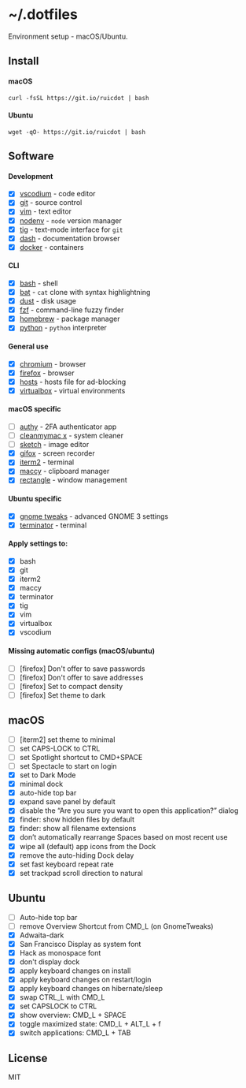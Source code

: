 # ~/.dotfiles

Environment setup - macOS/Ubuntu.

## Install

#### macOS

```
curl -fsSL https://git.io/ruicdot | bash
```

#### Ubuntu

```
wget -qO- https://git.io/ruicdot | bash
```

## Software

#### Development

- [x] [vscodium](https://github.com/VSCodium/vscodium) - code editor
- [x] [git](https://git-scm.com/) - source control
- [x] [vim](https://www.vim.org/) - text editor
- [x] [nodenv](https://github.com/nodenv/nodenv#nodenv-shell) - `node` version manager
- [x] [tig](https://github.com/jonas/tig) - text-mode interface for `git`
- [x] [dash](https://kapeli.com/dash) - documentation browser
- [x] [docker](https://www.docker.com/) - containers

#### CLI

- [x] [bash](https://www.gnu.org/software/bash/) - shell
- [x] [bat](https://github.com/sharkdp/bat) - `cat` clone with syntax highlightning
- [x] [dust](https://github.com/bootandy/dust) - disk usage
- [x] [fzf](https://github.com/junegunn/fzf) - command-line fuzzy finder
- [x] [homebrew](https://brew.sh/) - package manager
- [x] [python](https://www.python.org/) - `python` interpreter

#### General use

- [x] [chromium](https://www.chromium.org/) - browser
- [x] [firefox](https://www.mozilla.org/en-GB/firefox/new/) - browser
- [x] [hosts](https://github.com/StevenBlack/hosts) - hosts file for ad-blocking
- [x] [virtualbox](https://www.virtualbox.org/wiki/Downloads) - virtual environments

#### macOS specific

- [ ] [authy](https://authy.com/) - 2FA authenticator app
- [ ] [cleanmymac x](https://macpaw.com/cleanmymac) - system cleaner
- [ ] [sketch](https://www.sketch.com/) - image editor
- [x] [gifox](https://gifox.io/) - screen recorder
- [x] [iterm2](https://www.iterm2.com/) - terminal
- [x] [maccy](https://maccy.app/) - clipboard manager
- [x] [rectangle](https://github.com/rxhanson/Rectangle) - window management

#### Ubuntu specific

- [x] [gnome tweaks](https://wiki.gnome.org/Apps/Tweaks) - advanced GNOME 3 settings
- [x] [terminator](https://terminator-gtk3.readthedocs.io/en/latest/) - terminal

#### Apply settings to:

- [x] bash
- [x] git
- [x] iterm2
- [x] maccy
- [x] terminator
- [x] tig
- [x] vim
- [x] virtualbox
- [x] vscodium

#### Missing automatic configs (macOS/ubuntu)

- [ ] [firefox] Don't offer to save passwords
- [ ] [firefox] Don't offer to save addresses
- [ ] [firefox] Set to compact density
- [ ] [firefox] Set theme to dark

## macOS

- [ ] [iterm2] set theme to minimal
- [ ] set CAPS-LOCK to CTRL
- [ ] set Spotlight shortcut to CMD+SPACE
- [ ] set Spectacle to start on login
- [x] set to Dark Mode
- [x] minimal dock
- [x] auto-hide top bar
- [x] expand save panel by default
- [x] disable the “Are you sure you want to open this application?” dialog
- [x] finder: show hidden files by default
- [x] finder: show all filename extensions
- [x] don’t automatically rearrange Spaces based on most recent use
- [x] wipe all (default) app icons from the Dock
- [x] remove the auto-hiding Dock delay
- [x] set fast keyboard repeat rate
- [x] set trackpad scroll direction to natural

## Ubuntu

- [ ] Auto-hide top bar
- [ ] remove Overview Shortcut from CMD_L (on GnomeTweaks)
- [x] Adwaita-dark
- [x] San Francisco Display as system font
- [x] Hack as monospace font
- [x] don't display dock
- [x] apply keyboard changes on install
- [x] apply keyboard changes on restart/login
- [x] apply keyboard changes on hibernate/sleep
- [x] swap CTRL_L with CMD_L
- [x] set CAPSLOCK to CTRL
- [x] show overview: CMD_L + SPACE
- [x] toggle maximized state: CMD_L + ALT_L + f
- [x] switch applications: CMD_L + TAB

## License

MIT
